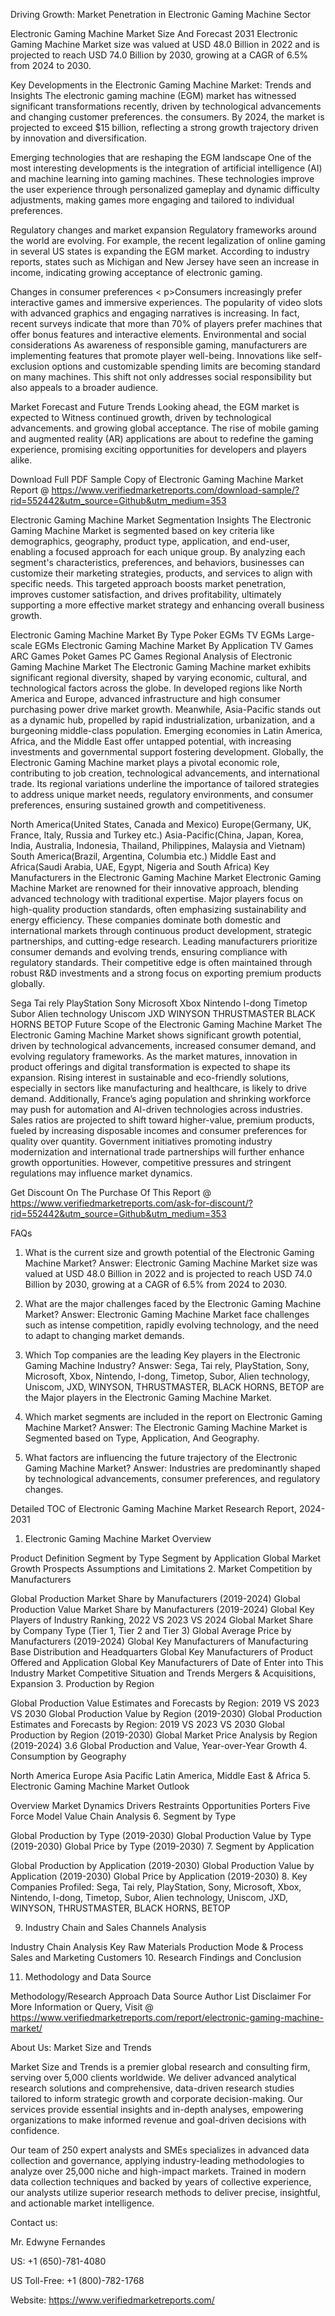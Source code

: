 Driving Growth: Market Penetration in Electronic Gaming Machine Sector


Electronic Gaming Machine Market Size And Forecast 2031
Electronic Gaming Machine Market size was valued at USD 48.0 Billion in 2022 and is projected to reach USD 74.0 Billion by 2030, growing at a CAGR of 6.5% from 2024 to 2030.

Key Developments in the Electronic Gaming Machine Market: Trends and Insights
The electronic gaming machine (EGM) market has witnessed significant transformations recently, driven by technological advancements and changing customer preferences. the consumers. By 2024, the market is projected to exceed $15 billion, reflecting a strong growth trajectory driven by innovation and diversification.

Emerging technologies that are reshaping the EGM landscape
One of the most interesting developments is the integration of artificial intelligence (AI) and machine learning into gaming machines. These technologies improve the user experience through personalized gameplay and dynamic difficulty adjustments, making games more engaging and tailored to individual preferences.

Regulatory changes and market expansion
Regulatory frameworks around the world are evolving. For example, the recent legalization of online gaming in several US states is expanding the EGM market. According to industry reports, states such as Michigan and New Jersey have seen an increase in income, indicating growing acceptance of electronic gaming.

Changes in consumer preferences
< p>Consumers increasingly prefer interactive games and immersive experiences. The popularity of video slots with advanced graphics and engaging narratives is increasing. In fact, recent surveys indicate that more than 70% of players prefer machines that offer bonus features and interactive elements.
Environmental and social considerations
As awareness of responsible gaming, manufacturers are implementing features that promote player well-being. Innovations like self-exclusion options and customizable spending limits are becoming standard on many machines. This shift not only addresses social responsibility but also appeals to a broader audience.

Market Forecast and Future Trends
Looking ahead, the EGM market is expected to Witness continued growth, driven by technological advancements. and growing global acceptance. The rise of mobile gaming and augmented reality (AR) applications are about to redefine the gaming experience, promising exciting opportunities for developers and players alike.

Download Full PDF Sample Copy of Electronic Gaming Machine Market Report @ https://www.verifiedmarketreports.com/download-sample/?rid=552442&utm_source=Github&utm_medium=353

Electronic Gaming Machine Market Segmentation Insights
The Electronic Gaming Machine Market is segmented based on key criteria like demographics, geography, product type, application, and end-user, enabling a focused approach for each unique group. By analyzing each segment's characteristics, preferences, and behaviors, businesses can customize their marketing strategies, products, and services to align with specific needs. This targeted approach boosts market penetration, improves customer satisfaction, and drives profitability, ultimately supporting a more effective market strategy and enhancing overall business growth.

Electronic Gaming Machine Market By Type
Poker EGMs
TV EGMs
Large-scale EGMs
Electronic Gaming Machine Market By Application
TV Games
ARC Games
Poket Games
PC Games
Regional Analysis of Electronic Gaming Machine Market
The Electronic Gaming Machine market exhibits significant regional diversity, shaped by varying economic, cultural, and technological factors across the globe. In developed regions like North America and Europe, advanced infrastructure and high consumer purchasing power drive market growth. Meanwhile, Asia-Pacific stands out as a dynamic hub, propelled by rapid industrialization, urbanization, and a burgeoning middle-class population. Emerging economies in Latin America, Africa, and the Middle East offer untapped potential, with increasing investments and governmental support fostering development. Globally, the Electronic Gaming Machine market plays a pivotal economic role, contributing to job creation, technological advancements, and international trade. Its regional variations underline the importance of tailored strategies to address unique market needs, regulatory environments, and consumer preferences, ensuring sustained growth and competitiveness.

North America(United States, Canada and Mexico)
Europe(Germany, UK, France, Italy, Russia and Turkey etc.)
Asia-Pacific(China, Japan, Korea, India, Australia, Indonesia, Thailand, Philippines, Malaysia and Vietnam)
South America(Brazil, Argentina, Columbia etc.)
Middle East and Africa(Saudi Arabia, UAE, Egypt, Nigeria and South Africa)
Key Manufacturers in the Electronic Gaming Machine Market
Electronic Gaming Machine Market are renowned for their innovative approach, blending advanced technology with traditional expertise. Major players focus on high-quality production standards, often emphasizing sustainability and energy efficiency. These companies dominate both domestic and international markets through continuous product development, strategic partnerships, and cutting-edge research. Leading manufacturers prioritize consumer demands and evolving trends, ensuring compliance with regulatory standards. Their competitive edge is often maintained through robust R&D investments and a strong focus on exporting premium products globally.

Sega
Tai rely
PlayStation
Sony
Microsoft
Xbox
Nintendo
I-dong
Timetop
Subor
Alien technology
Uniscom
JXD
WINYSON
THRUSTMASTER
BLACK HORNS
BETOP
Future Scope of the Electronic Gaming Machine Market
The Electronic Gaming Machine Market shows significant growth potential, driven by technological advancements, increased consumer demand, and evolving regulatory frameworks. As the market matures, innovation in product offerings and digital transformation is expected to shape its expansion. Rising interest in sustainable and eco-friendly solutions, especially in sectors like manufacturing and healthcare, is likely to drive demand. Additionally, France’s aging population and shrinking workforce may push for automation and AI-driven technologies across industries. Sales ratios are projected to shift toward higher-value, premium products, fueled by increasing disposable incomes and consumer preferences for quality over quantity. Government initiatives promoting industry modernization and international trade partnerships will further enhance growth opportunities. However, competitive pressures and stringent regulations may influence market dynamics.

Get Discount On The Purchase Of This Report @ https://www.verifiedmarketreports.com/ask-for-discount/?rid=552442&utm_source=Github&utm_medium=353

FAQs
1. What is the current size and growth potential of the Electronic Gaming Machine Market?
Answer: Electronic Gaming Machine Market size was valued at USD 48.0 Billion in 2022 and is projected to reach USD 74.0 Billion by 2030, growing at a CAGR of 6.5% from 2024 to 2030.

2. What are the major challenges faced by the Electronic Gaming Machine Market?
Answer: Electronic Gaming Machine Market face challenges such as intense competition, rapidly evolving technology, and the need to adapt to changing market demands.

3. Which Top companies are the leading Key players in the Electronic Gaming Machine Industry?
Answer: Sega, Tai rely, PlayStation, Sony, Microsoft, Xbox, Nintendo, I-dong, Timetop, Subor, Alien technology, Uniscom, JXD, WINYSON, THRUSTMASTER, BLACK HORNS, BETOP are the Major players in the Electronic Gaming Machine Market.

4. Which market segments are included in the report on Electronic Gaming Machine Market?
Answer: The Electronic Gaming Machine Market is Segmented based on Type, Application, And Geography.

5. What factors are influencing the future trajectory of the Electronic Gaming Machine Market?
Answer: Industries are predominantly shaped by technological advancements, consumer preferences, and regulatory changes.

Detailed TOC of Electronic Gaming Machine Market Research Report, 2024-2031
1. Electronic Gaming Machine Market Overview

Product Definition
Segment by Type
Segment by Application
Global Market Growth Prospects
Assumptions and Limitations
2. Market Competition by Manufacturers

Global Production Market Share by Manufacturers (2019-2024)
Global Production Value Market Share by Manufacturers (2019-2024)
Global Key Players of Industry Ranking, 2022 VS 2023 VS 2024
Global Market Share by Company Type (Tier 1, Tier 2 and Tier 3)
Global Average Price by Manufacturers (2019-2024)
Global Key Manufacturers of Manufacturing Base Distribution and Headquarters
Global Key Manufacturers of Product Offered and Application
Global Key Manufacturers of Date of Enter into This Industry
Market Competitive Situation and Trends
Mergers & Acquisitions, Expansion
3. Production by Region

Global Production Value Estimates and Forecasts by Region: 2019 VS 2023 VS 2030
Global Production Value by Region (2019-2030)
Global Production Estimates and Forecasts by Region: 2019 VS 2023 VS 2030
Global Production by Region (2019-2030)
Global Market Price Analysis by Region (2019-2024) 3.6 Global Production and Value, Year-over-Year Growth
4. Consumption by Geography

North America
Europe
Asia Pacific
Latin America, Middle East & Africa
5. Electronic Gaming Machine Market Outlook

Overview
Market Dynamics
Drivers
Restraints
Opportunities
Porters Five Force Model
Value Chain Analysis 
6. Segment by Type

Global Production by Type (2019-2030)
Global Production Value by Type (2019-2030)
Global Price by Type (2019-2030)
7. Segment by Application

Global Production by Application (2019-2030)
Global Production Value by Application (2019-2030)
Global Price by Application (2019-2030)
8. Key Companies Profiled: Sega, Tai rely, PlayStation, Sony, Microsoft, Xbox, Nintendo, I-dong, Timetop, Subor, Alien technology, Uniscom, JXD, WINYSON, THRUSTMASTER, BLACK HORNS, BETOP

9. Industry Chain and Sales Channels Analysis

Industry Chain Analysis
Key Raw Materials
Production Mode & Process
Sales and Marketing
Customers
10. Research Findings and Conclusion

11. Methodology and Data Source

Methodology/Research Approach
Data Source
Author List
Disclaimer
For More Information or Query, Visit @ https://www.verifiedmarketreports.com/report/electronic-gaming-machine-market/

About Us: Market Size and Trends

Market Size and Trends is a premier global research and consulting firm, serving over 5,000 clients worldwide. We deliver advanced analytical research solutions and comprehensive, data-driven research studies tailored to inform strategic growth and corporate decision-making. Our services provide essential insights and in-depth analyses, empowering organizations to make informed revenue and goal-driven decisions with confidence.

Our team of 250 expert analysts and SMEs specializes in advanced data collection and governance, applying industry-leading methodologies to analyze over 25,000 niche and high-impact markets. Trained in modern data collection techniques and backed by years of collective experience, our analysts utilize superior research methods to deliver precise, insightful, and actionable market intelligence.

Contact us:

Mr. Edwyne Fernandes

US: +1 (650)-781-4080

US Toll-Free: +1 (800)-782-1768

Website: https://www.verifiedmarketreports.com/
